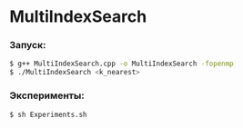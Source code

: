 # MultiIndexSearch

### Запуск:
```bash
$ g++ MultiIndexSearch.cpp -o MultiIndexSearch -fopenmp
$ ./MultiIndexSearch <k_nearest>
```

### Эксперименты:
```bash
$ sh Experiments.sh
```
